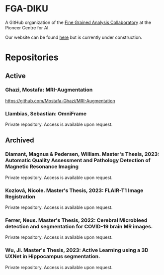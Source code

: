 # FGA-DIKU
A GitHub organization of the [Fine Grained Analysis Collaboratory](https://www.aicentre.dk/collaboratories/fine-grained-analysis) at the Pioneer Centre for AI.

Our website can be found [here](https://fga-diku.github.io/) but is currently under construction.

<!--
**Here are some ideas to get you started:**

🙋‍♀️ A short introduction - what is your organization all about?
🌈 Contribution guidelines - how can the community get involved?
👩‍💻 Useful resources - where can the community find your docs? Is there anything else the community should know?
🍿 Fun facts - what does your team eat for breakfast?
🧙 Remember, you can do mighty things with the power of [Markdown](https://docs.github.com/github/writing-on-github/getting-started-with-writing-and-formatting-on-github/basic-writing-and-formatting-syntax)
-->

# Repositories

## Active

### Ghazi, Mostafa: MRI-Augmentation
https://github.com/Mostafa-Ghazi/MRI-Augmentation

### Llambias, Sebastian: OmniFrame
Private repository. Access is available upon request.

## Archived

### Diamant, Magnus & Pedersen, William. Master's Thesis, 2023: Automatic Quality Assessment and Pathology Detection of Magnetic Resonance Imaging
Private repository. Access is available upon request.


### Kozlová, Nicole. Master's Thesis, 2023: FLAIR-T1 Image Registration
Private repository. Access is available upon request.


### Ferrer, Neus. Master's Thesis, 2022: Cerebral Microbleed detection and segmentation for COVID-19 brain MR images.
Private repository. Access is available upon request.


### Wu, Ji. Master's Thesis, 2023: Active Learning using a 3D UXNet in Hippocampus segmentation.
Private repository. Access is available upon request.

